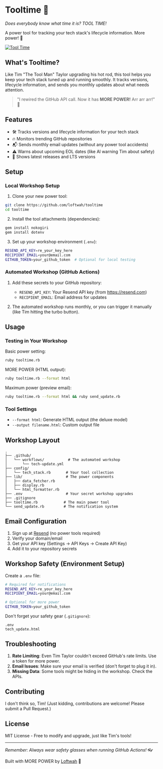 # Tooltime 🔧

*Does everybody know what time it is? TOOL TIME!*

A power tool for tracking your tech stack's lifecycle information. More power! 🤖 

[![Tool Time](https://img.shields.io/badge/More%20Power-Arr%20Arr%20Arr-blue)](https://github.com/loftwah/tooltime)

## What's Tooltime? 

Like Tim "The Tool Man" Taylor upgrading his hot rod, this tool helps you keep your tech stack tuned up and running smoothly. It tracks versions, lifecycle information, and sends you monthly updates about what needs attention.

> "I rewired the GitHub API call. Now it has **MORE POWER!** Arr arr arr!" 🔧

## Features

- 🛠️ Tracks versions and lifecycle information for your tech stack
- 🔥 Monitors trending GitHub repositories
- 📬 Sends monthly email updates (without any power tool accidents)
- ⚠️ Warns about upcoming EOL dates (like Al warning Tim about safety)
- 🚀 Shows latest releases and LTS versions

## Setup

### Local Workshop Setup

1. Clone your new power tool:
```bash
git clone https://github.com/loftwah/tooltime
cd tooltime
```

2. Install the tool attachments (dependencies):
```bash
gem install nokogiri
gem install dotenv
```

3. Set up your workshop environment (`.env`):
```bash
RESEND_API_KEY=re_your_key_here
RECIPIENT_EMAIL=your@email.com
GITHUB_TOKEN=your_github_token  # Optional for local testing
```

### Automated Workshop (GitHub Actions)

1. Add these secrets to your GitHub repository:
   - `RESEND_API_KEY`: Your Resend API key (from https://resend.com)
   - `RECIPIENT_EMAIL`: Email address for updates

2. The automated workshop runs monthly, or you can trigger it manually (like Tim hitting the turbo button).

## Usage

### Testing in Your Workshop

Basic power setting:
```bash
ruby tooltime.rb
```

MORE POWER (HTML output):
```bash
ruby tooltime.rb --format html
```

Maximum power (preview email):
```bash
ruby tooltime.rb --format html && ruby send_update.rb
```

### Tool Settings

- `--format html`: Generate HTML output (the deluxe model)
- `--output filename.html`: Custom output file

## Workshop Layout

```
.
├── .github/
│   └── workflows/           # The automated workshop
│       └── tech-update.yml
├── config/
│   └── tech_stack.rb       # Your tool collection
├── lib/                    # The power components
│   ├── data_fetcher.rb
│   ├── display.rb
│   └── html_formatter.rb
├── .env                    # Your secret workshop upgrades
├── .gitignore
├── tooltime.rb            # The main power tool
└── send_update.rb         # The notification system
```

## Email Configuration

1. Sign up at [Resend](https://resend.com) (no power tools required)
2. Verify your domain/email
3. Get your API key (Settings → API Keys → Create API Key)
4. Add it to your repository secrets

## Workshop Safety (Environment Setup)

Create a `.env` file:
```bash
# Required for notifications
RESEND_API_KEY=re_your_key_here
RECIPIENT_EMAIL=your@email.com

# Optional for more power
GITHUB_TOKEN=your_github_token
```

Don't forget your safety gear (`.gitignore`):
```
.env
tech_update.html
```

## Troubleshooting

1. **Rate Limiting**: Even Tim Taylor couldn't exceed GitHub's rate limits. Use a token for more power.
2. **Email Issues**: Make sure your email is verified (don't forget to plug it in).
3. **Missing Data**: Some tools might be hiding in the workshop. Check the APIs.

## Contributing

I don't think so, Tim! (Just kidding, contributions are welcome! Please submit a Pull Request.)

## License

MIT License - Free to modify and upgrade, just like Tim's tools!

---
*Remember: Always wear safety glasses when running GitHub Actions!* 👓

Built with MORE POWER by [Loftwah](https://github.com/loftwah) 🔧